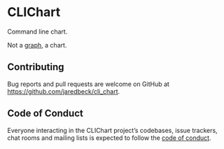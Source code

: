 # CLIChart

Command line chart.

Not a [graph][1], a chart.

## Contributing

Bug reports and pull requests are welcome on GitHub at
https://github.com/jaredbeck/cli_chart.

## Code of Conduct

Everyone interacting in the CLIChart project’s codebases, issue trackers, chat
rooms and mailing lists is expected to follow the [code of
conduct][2].

[1]: https://en.wikipedia.org/wiki/Graph_(discrete_mathematics)
[2]: https://github.com/jaredbeck/cli_chart/blob/master/CODE_OF_CONDUCT.md

